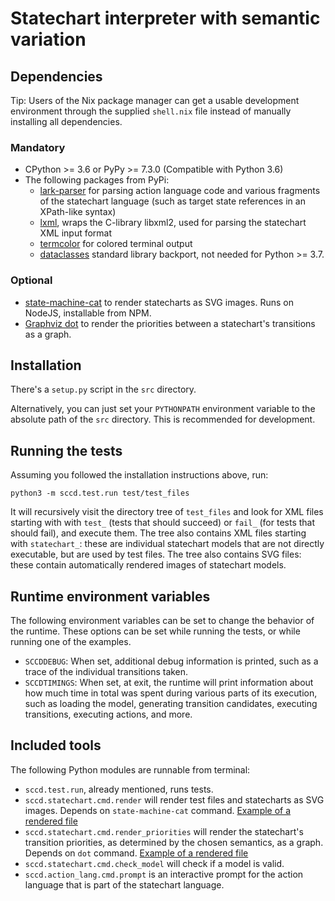 # Statechart interpreter with semantic variation

## Dependencies

Tip: Users of the Nix package manager can get a usable development environment through the supplied `shell.nix` file instead of manually installing all dependencies.

### Mandatory

* CPython >= 3.6 or PyPy >= 7.3.0 (Compatible with Python 3.6)
* The following packages from PyPi:
  * [lark-parser](https://github.com/lark-parser/lark) for parsing action language code and various fragments of the statechart language (such as target state references in an XPath-like syntax)
  * [lxml](https://lxml.de/), wraps the C-library libxml2, used for parsing the statechart XML input format
  * [termcolor](https://pypi.org/project/termcolor/) for colored terminal output
  * [dataclasses](https://pypi.org/project/dataclasses/) standard library backport, not needed for Python >= 3.7.


### Optional

* [state-machine-cat](https://github.com/sverweij/state-machine-cat) to render statecharts as SVG images. Runs on NodeJS, installable from NPM.
* [Graphviz dot](https://graphviz.org/) to render the priorities between a statechart's transitions as a graph.

## Installation

There's a `setup.py` script in the `src` directory.

Alternatively, you can just set your `PYTHONPATH` environment variable to the absolute path of the `src` directory. This is recommended for development.

## Running the tests

Assuming you followed the installation instructions above, run:

```
python3 -m sccd.test.run test/test_files
```

It will recursively visit the directory tree of `test_files` and look for XML files starting with with `test_` (tests that should succeed) or `fail_` (for tests that should fail), and execute them. The tree also contains XML files starting with `statechart_`: these are individual statechart models that are not directly executable, but are used by test files. The tree also contains SVG files: these contain automatically rendered images of statechart models.

## Runtime environment variables

The following environment variables can be set to change the behavior of the runtime. These options can be set while running the tests, or while running one of the examples.

* `SCCDDEBUG`: When set, additional debug information is printed, such as a trace of the individual transitions taken.
* `SCCDTIMINGS`: When set, at exit, the runtime will print information about how much time in total was spent during various parts of its execution, such as loading the model, generating transition candidates, executing transitions, executing actions, and more.

## Included tools

The following Python modules are runnable from terminal:

* `sccd.test.run`, already mentioned, runs tests.
* `sccd.statechart.cmd.render` will render test files and statecharts as SVG images. Depends on `state-machine-cat` command. [Example of a rendered file](examples/digitalwatch/model_digitalwatch.svg)
* `sccd.statechart.cmd.render_priorities` will render the statechart's transition priorities, as determined by the chosen semantics, as a graph. Depends on `dot` command. [Example of a rendered file](examples/digitalwatch/model_digitalwatch_priorities.svg)
* `sccd.statechart.cmd.check_model` will check if a model is valid.
* `sccd.action_lang.cmd.prompt` is an interactive prompt for the action language that is part of the statechart language.